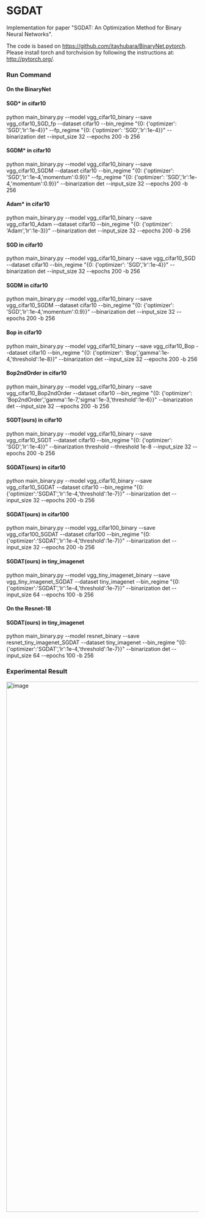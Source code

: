 # SGDAT
Implementation for paper "SGDAT: An Optimization Method for Binary Neural Networks".

The code is based on https://github.com/itayhubara/BinaryNet.pytorch.  
Please install torch and torchvision by following the instructions at: http://pytorch.org/.   

### Run Command
#### On the BinaryNet
#### SGD* in cifar10
python main_binary.py --model vgg_cifar10_binary --save vgg_cifar10_SGD_fp --dataset cifar10 --bin_regime "{0: {'optimizer': 'SGD','lr':1e-4}}"  --fp_regime "{0: {'optimizer': 'SGD','lr':1e-4}}" --binarization det --input_size 32 --epochs 200 -b 256
#### SGDM* in cifar10
python main_binary.py --model vgg_cifar10_binary --save vgg_cifar10_SGDM --dataset cifar10 --bin_regime "{0: {'optimizer': 'SGD','lr':1e-4,'momentum':0.9}}" --fp_regime "{0: {'optimizer': 'SGD','lr':1e-4,'momentum':0.9}}" --binarization det --input_size 32 --epochs 200 -b 256
#### Adam* in cifar10
python main_binary.py --model vgg_cifar10_binary --save vgg_cifar10_Adam --dataset cifar10 --bin_regime "{0: {'optimizer': 'Adam','lr':1e-3}}"  --binarization det --input_size 32 --epochs 200 -b 256
#### SGD in cifar10
python main_binary.py --model vgg_cifar10_binary --save vgg_cifar10_SGD --dataset cifar10 --bin_regime "{0: {'optimizer': 'SGD','lr':1e-4}}"  --binarization det --input_size 32 --epochs 200 -b 256
#### SGDM in cifar10
python main_binary.py --model vgg_cifar10_binary --save vgg_cifar10_SGDM --dataset cifar10 --bin_regime "{0: {'optimizer': 'SGD','lr':1e-4,'momentum':0.9}}"  --binarization det --input_size 32 --epochs 200 -b 256
#### Bop in cifar10
python main_binary.py --model vgg_cifar10_binary --save vgg_cifar10_Bop --dataset cifar10 --bin_regime "{0: {'optimizer': 'Bop','gamma':1e-4,'threshold':1e-8}}" --binarization det --input_size 32 --epochs 200 -b 256
#### Bop2ndOrder in cifar10
python main_binary.py --model vgg_cifar10_binary --save vgg_cifar10_Bop2ndOrder --dataset cifar10 --bin_regime "{0: {'optimizer': 'Bop2ndOrder','gamma':1e-7,'sigma':1e-3,'threshold':1e-6}}" --binarization det --input_size 32 --epochs 200 -b 256
#### SGDT(ours) in cifar10
python main_binary.py --model vgg_cifar10_binary --save vgg_cifar10_SGDT --dataset cifar10 --bin_regime "{0: {'optimizer': 'SGD','lr':1e-4}}"  --binarization threshold --threshold 1e-8 --input_size 32 --epochs 200 -b 256
#### SGDAT(ours) in cifar10
python main_binary.py --model vgg_cifar10_binary --save vgg_cifar10_SGDAT --dataset cifar10 --bin_regime "{0: {'optimizer':'SGDAT','lr':1e-4,'threshold':1e-7}}" --binarization det --input_size 32 --epochs 200 -b 256
#### SGDAT(ours) in cifar100
python main_binary.py --model vgg_cifar100_binary --save vgg_cifar100_SGDAT --dataset cifar100 --bin_regime "{0: {'optimizer':'SGDAT','lr':1e-4,'threshold':1e-7}}" --binarization det --input_size 32 --epochs 200 -b 256
#### SGDAT(ours) in tiny_imagenet
python main_binary.py --model vgg_tiny_imagenet_binary --save vgg_tiny_imagenet_SGDAT --dataset tiny_imagenet --bin_regime "{0: {'optimizer':'SGDAT','lr':1e-4,'threshold':1e-7}}" --binarization det --input_size 64 --epochs 100 -b 256

#### On the Resnet-18
#### SGDAT(ours) in tiny_imagenet
python main_binary.py --model resnet_binary --save resnet_tiny_imagenet_SGDAT --dataset tiny_imagenet --bin_regime "{0: {'optimizer':'SGDAT','lr':1e-4,'threshold':1e-7}}" --binarization det --input_size 64 --epochs 100 -b 256
### Experimental Result
<img width="1387" alt="image" src="https://user-images.githubusercontent.com/5879042/188252905-96c01cfd-9ca2-4862-8b64-b5a7c2966a12.png">


